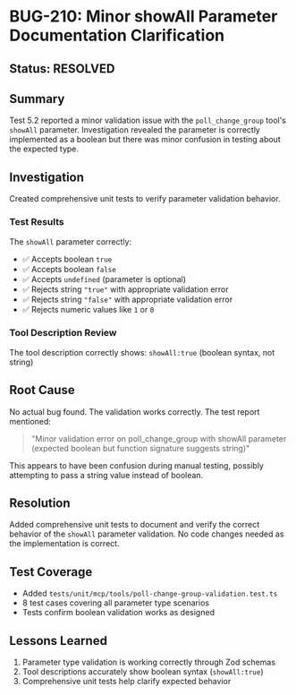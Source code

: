 # BUG-210: Minor showAll Parameter Documentation Clarification

## Status: RESOLVED

## Summary
Test 5.2 reported a minor validation issue with the `poll_change_group` tool's `showAll` parameter. Investigation revealed the parameter is correctly implemented as a boolean but there was minor confusion in testing about the expected type.

## Investigation
Created comprehensive unit tests to verify parameter validation behavior.

### Test Results
The `showAll` parameter correctly:
- ✅ Accepts boolean `true`
- ✅ Accepts boolean `false`  
- ✅ Accepts `undefined` (parameter is optional)
- ✅ Rejects string `"true"` with appropriate validation error
- ✅ Rejects string `"false"` with appropriate validation error
- ✅ Rejects numeric values like `1` or `0`

### Tool Description Review
The tool description correctly shows: `showAll:true` (boolean syntax, not string)

## Root Cause
No actual bug found. The validation works correctly. The test report mentioned:
> "Minor validation error on poll_change_group with showAll parameter (expected boolean but function signature suggests string)"

This appears to have been confusion during manual testing, possibly attempting to pass a string value instead of boolean.

## Resolution
Added comprehensive unit tests to document and verify the correct behavior of the `showAll` parameter validation. No code changes needed as the implementation is correct.

## Test Coverage
- Added `tests/unit/mcp/tools/poll-change-group-validation.test.ts`
- 8 test cases covering all parameter type scenarios
- Tests confirm boolean validation works as designed

## Lessons Learned
1. Parameter type validation is working correctly through Zod schemas
2. Tool descriptions accurately show boolean syntax (`showAll:true`)
3. Comprehensive unit tests help clarify expected behavior